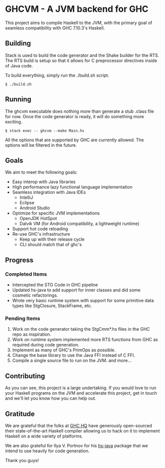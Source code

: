 # GHCVM - A JVM backend for GHC

This project aims to compile Haskell to the JVM, with the primary goal of seamless compatibility with GHC 7.10.3's Haskell.

## Building
Stack is used to build the code generator and the Shake builder for the RTS. The RTS build is setup so that it allows for C preprocessor directives inside of Java code.

To build everything, simply run the ./build.sh script.
```shell
$ ./build.sh
```

## Running
The ghcvm executable does nothing more than generate a stub .class file for now. Once the code generator is ready, it will do something more exciting.

```shell
$ stack exec -- ghcvm --make Main.hs
```

All the options that are supported by GHC are currently allowed. The options will be filtered in the future.

## Goals 

We aim to meet the following goals:

- Easy interop with Java libraries
- High performance lazy functional language implementation
- Seamless integration with Java IDEs
  - IntelliJ
  - Eclipse
  - Android Studio
- Optimize for specific JVM implementations
  - OpenJDK HotSpot
  - Dalvik VM (for Android compatibility, a lightweight runtime)
- Support hot code reloading 
- Re-use GHC's infrastructure
  - Keep up with their release cycle
  - CLI should match that of ghc's

## Progress

### Completed Items

- Intercepted the STG Code in GHC pipeline
- Updated hs-java to add support for inner classes and did some cosmetic refactorings.
- Wrote very basic runtime system with support for some primitive data types like StgClosure, StackFrame, etc.

### Pending Items
1. Work on the code generator taking the StgCmm*.hs files in the GHC repo as inspiration.
1. Work on runtime system implemented more RTS functions from GHC as required during code generation. 
2. Implement as many of GHC's PrimOps as possible.
3. Change the base library to use the Java FFI instead of C FFI.
4. Compile a single source file to run on the JVM.
and more...

## Contributing

As you can see, this project is a large undertaking. If you would love to run your Haskell programs on the JVM and accelerate this project, get in touch and we'll let you know how you can help out.

## Gratitude

We are grateful that the folks at [GHC HQ](https://ghc.haskell.org/trac/ghc/wiki/TeamGHC) have generously open-sourced their state-of-the-art Haskell compiler allowing us to hack on it to implement Haskell on a wide variety of platforms.

We are also grateful for Ilya V. Portnov for his [hs-java](https://hackage.haskell.org/package/hs-java) package that we intend to use heavily for code generation.

Thank you guys!

